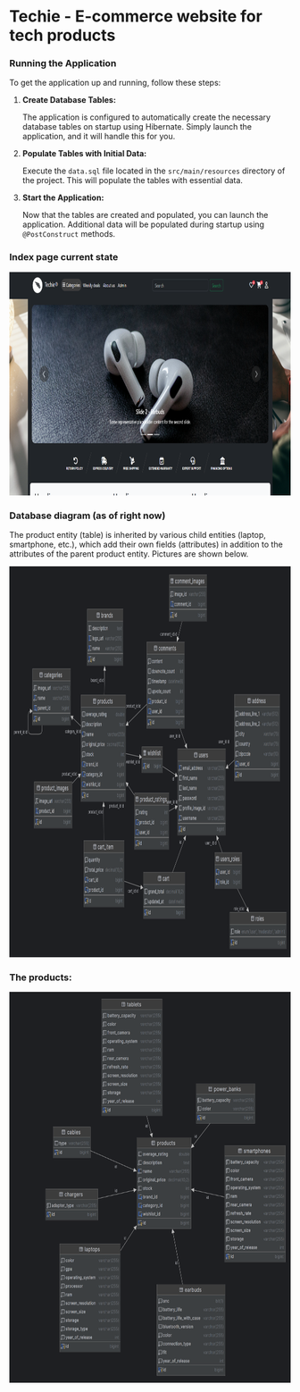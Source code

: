 # Techie - E-commerce website for tech products

### Running the Application

To get the application up and running, follow these steps:

1.  **Create Database Tables:**

    The application is configured to automatically create the necessary database tables on startup using Hibernate. Simply launch the application, and it will handle this for you.

2.  **Populate Tables with Initial Data:**

    Execute the `data.sql` file located in the `src/main/resources` directory of the project. This will populate the tables with essential data.

3.  **Start the Application:**

    Now that the tables are created and populated, you can launch the application. Additional data will be populated during startup using `@PostConstruct` methods.

### Index page current state

<img src="src/main/resources/static/images/index_page.png" alt="Database Diagram" width="800" height="400">



### Database diagram (as of right now)
The product entity (table) is inherited by various child entities (laptop, smartphone, etc.), which add their own fields (attributes) in addition to the attributes of the parent product entity. Pictures are shown below.

<img src="src/main/resources/static/images/diagram.png" alt="Database Diagram" width="800" height="700">


### The products:
<img src="src/main/resources/static/images/products_diagram.png" alt="Database Diagram" width="750" height="700">



